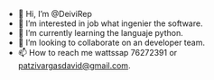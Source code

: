- 👋 Hi, I’m @DeiviRep
- 👀 I’m interested in job what ingenier the software.
- 🌱 I’m currently learning the languaje python.
- 💞️ I’m looking to collaborate on an developer team.
- 📫 How to reach me wattssap 76272391 or patzivargasdavid@gmail.com.

<!--
DeiviRep/DeiviRep is a ✨ special ✨ repository because its `README.md` (this file) appears on your GitHub profile.
You can click the Preview link to take a look at your changes.
--->

